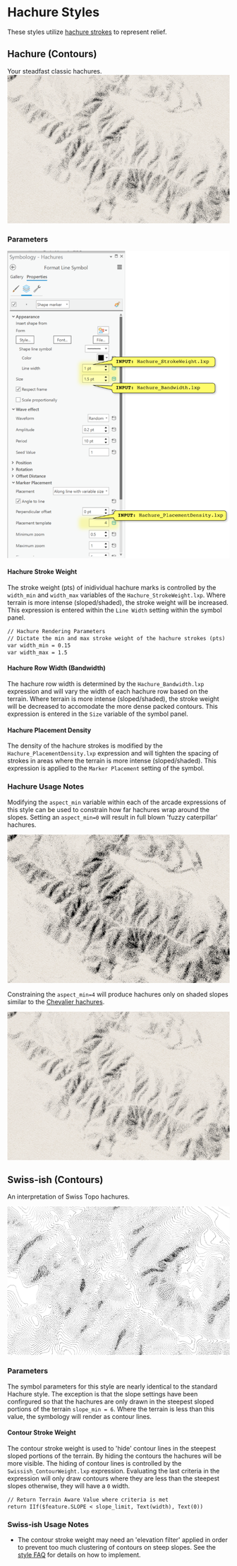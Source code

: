 # Hachure Styles
These styles utilize [hachure strokes](https://en.wikipedia.org/wiki/Hachure_map) to represent relief.

## Hachure (Contours)
Your steadfast classic hachures.
![Hachures](https://github.com/WarrenDz/terrain-aware/blob/main/Images/SanFran_Hachure_Chevalier_wd.png)

### Parameters
![Symbol variable inputs](https://github.com/WarrenDz/terrain-aware/blob/main/Images/Hachure_SymbolPanel.png)

#### Hachure Stroke Weight
The stroke weight (pts) of inidividual hachure marks is controlled by the `width_min` and `width_max` variables of the `Hachure_StrokeWeight.lxp`. Where terrain is more intense (sloped/shaded), the stroke weight will be increased. This expression is entered within the `Line Width` setting within the symbol panel.

    // Hachure Rendering Parameters
    // Dictate the min and max stroke weight of the hachure strokes (pts)
    var width_min = 0.15
    var width_max = 1.5

#### Hachure Row Width (Bandwidth)
The hachure row width is determined by the `Hachure_Bandwidth.lxp` expression and will vary the width of each hachure row based on the terrain. Where terrain is more intense (sloped/shaded), the stroke weight will be decreased to accomodate the more dense packed contours. This expression is entered in the `Size` variable of the symbol panel.

#### Hachure Placement Density
The density of the hachure strokes is modified by the `Hachure_PlacementDensity.lxp` expression and will tighten the spacing of strokes in areas where the terrain is more intense (sloped/shaded). This expression is applied to the `Marker Placement` setting of the symbol.

### Hachure Usage Notes
Modifying the `aspect_min` variable within each of the arcade expressions of this style can be used to constrain how far hachures wrap around the slopes. Setting an `aspect_min=0` will result in full blown 'fuzzy caterpillar' hachures.

!['Fuzzy Caterpillars'](https://github.com/WarrenDz/terrain-aware/blob/main/Images/SanFran_Hachure_FuzzyCaterpillar_wd.png)

Constraining the `aspect_min=4` will produce hachures only on shaded slopes similar to the [Chevalier hachures](https://www.davidrumsey.com/luna/servlet/s/5u3c4q).

!['Chevalier Hachures'](https://github.com/WarrenDz/terrain-aware/blob/main/Images/SanFran_Hachure_Chevalier_wd.png)

## Swiss-ish (Contours)
An interpretation of Swiss Topo hachures.

!['Swiss-ish Hachures'](https://github.com/WarrenDz/terrain-aware/blob/main/Images/SanFran_HachureSwissish_wd.png)

### Parameters
The symbol parameters for this style are nearly identical to the standard Hachure style. The exception is that the slope settings have been confirgured so that the hachures are only drawn in the steepest sloped portions of the terrain `slope_min = 6`. Where the terrain is less than this value, the symbology will render as contour lines.

#### Contour Stroke Weight
The contour stroke weight is used to 'hide' contour lines in the steepest sloped portions of the terrain. By hiding the contours the hachures will be more visible. The hiding of contour lines is controlled by the `Swissish_ContourWeight.lxp` expression. Evaluating the last criteria in the expression will only draw contours where they are less than the steepest slopes otherwise, they will have a `0` width.

    // Return Terrain Aware Value where criteria is met
    return IIf($feature.SLOPE < slope_limit, Text(width), Text(0))

### Swiss-ish Usage Notes
- The contour stroke weight may need an 'elevation filter' applied in order to prevent too much clustering of contours on steep slopes. See the [style FAQ](https://github.com/WarrenDz/terrain-aware/tree/main/Styles#faq) for details on how to implement.
